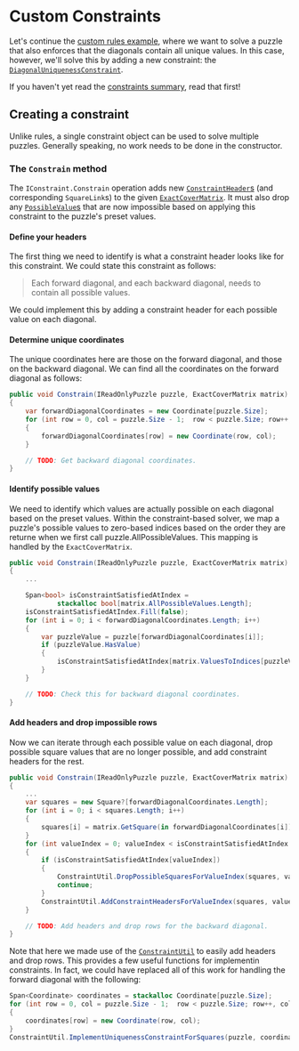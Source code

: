 # Custom Constraints

Let's continue the [custom rules example](custom-rules.md), where we want to solve a puzzle that also enforces
that the diagonals contain all unique values. In this case, however, we'll solve this by adding a
new constraint: the
[`DiagonalUniquenessConstraint`](xref:SudokuSpice.Constraints.DiagonalUniquenessConstraint).

If you haven't yet read the [constraints summary](framework.md#important-concepts), read that first!

## Creating a constraint

Unlike rules, a single constraint object can be used to solve multiple puzzles. Generally speaking,
no work needs to be done in the constructor.

### The `Constrain` method

The `IConstraint.Constrain` operation adds new
[`ConstraintHeader`s](xref:SudokuSpice.ConstraintBased.ConstraintHeader{TPuzzle}) (and corresponding
`SquareLink`s) to the given
[`ExactCoverMatrix`](xref:SudokuSpice.ExactCoverMatrix). It must also drop any
[`PossibleValue`s](xref:SudokuSpice.PossibleValue) that are now impossible based
on applying this constraint to the puzzle's preset values.

#### Define your headers

The first thing we need to identify is what a constraint header looks like for this constraint.
We could state this constraint as follows:

> Each forward diagonal, and each backward diagonal, needs to contain all possible values.

We could implement this by adding a constraint header for each possible value on each diagonal.

#### Determine unique coordinates

The unique coordinates here are those on the forward diagonal, and those on the backward diagonal.
We can find all the coordinates on the forward diagonal as follows:

```csharp
public void Constrain(IReadOnlyPuzzle puzzle, ExactCoverMatrix matrix)
{
    var forwardDiagonalCoordinates = new Coordinate[puzzle.Size];
    for (int row = 0, col = puzzle.Size - 1;  row < puzzle.Size; row++, col--)
    {
        forwardDiagonalCoordinates[row] = new Coordinate(row, col);
    }

    // TODO: Get backward diagonal coordinates.
}
```

#### Identify possible values

We need to identify which values are actually possible on each diagonal based on the preset
values. Within the constraint-based solver, we map a puzzle's possible values to zero-based indices
based on the order they are returne when we first call puzzle.AllPossibleValues. This mapping is
handled by the `ExactCoverMatrix`.

```csharp
public void Constrain(IReadOnlyPuzzle puzzle, ExactCoverMatrix matrix)
{
    ...

    Span<bool> isConstraintSatisfiedAtIndex =
            stackalloc bool[matrix.AllPossibleValues.Length];
    isConstraintSatisfiedAtIndex.Fill(false);
    for (int i = 0; i < forwardDiagonalCoordinates.Length; i++)
    {
        var puzzleValue = puzzle[forwardDiagonalCoordinates[i]];
        if (puzzleValue.HasValue)
        {
            isConstraintSatisfiedAtIndex[matrix.ValuesToIndices[puzzleValue.Value]] = true;
        }
    }

    // TODO: Check this for backward diagonal coordinates.
}
```

#### Add headers and drop impossible rows

Now we can iterate through each possible value on each diagonal, drop possible square values that
are no longer possible, and add constraint headers for the rest.

```csharp
public void Constrain(IReadOnlyPuzzle puzzle, ExactCoverMatrix matrix)
{
    ...
    var squares = new Square?[forwardDiagonalCoordinates.Length];
    for (int i = 0; i < squares.Length; i++)
    {
        squares[i] = matrix.GetSquare(in forwardDiagonalCoordinates[i]);
    }
    for (int valueIndex = 0; valueIndex < isConstraintSatisfiedAtIndex.Length; valueIndex++)
    {
        if (isConstraintSatisfiedAtIndex[valueIndex])
        {
            ConstraintUtil.DropPossibleSquaresForValueIndex(squares, valueIndex, matrix);
            continue;
        }
        ConstraintUtil.AddConstraintHeadersForValueIndex(squares, valueIndex, matrix);
    }

    // TODO: Add headers and drop rows for the backward diagonal.
}
```
Note that here we made use of the [`ConstraintUtil`](xref:SudokuSpice.Constraints.ConstraintUtil)
to easily add headers and drop rows. This provides a few useful functions for implementin
constraints. In fact, we could have replaced all of this work for handling the forward diagonal
with the following:

```csharp
Span<Coordinate> coordinates = stackalloc Coordinate[puzzle.Size];
for (int row = 0, col = puzzle.Size - 1;  row < puzzle.Size; row++, col--)
{
    coordinates[row] = new Coordinate(row, col);
}
ConstraintUtil.ImplementUniquenessConstraintForSquares(puzzle, coordinates, matrix);
```

